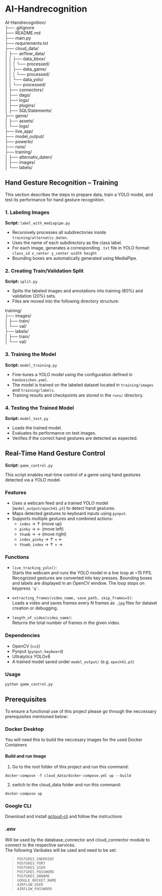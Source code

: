 # AI-Handrecognition

AI-Handrecognition/  
├── .gitignore  
├── README.md  
├── main.py  
├── requirements.txt  
├── cloud_data/  
│   ├── airflow_data/  
│   │   ├── data_bbox/  
│   │   │   └── processed/  
│   │   ├── data_game/  
│   │   │   └── processed/  
│   │   └── data_yolo/  
│   │       └── processed/  
│   ├── connectors/  
│   ├── dags/  
│   ├── logs/  
│   ├── plugins/  
│   ├── SQLStatements/  
├── game/  
│   ├── assets/  
│   └── logs/  
├── live_app/  
├── model_output/  
├── powerbi/  
├── runs/  
├── training/  
│   ├── alternativ_daten/  
│   ├── images/  
│   └── labels/  


## Hand Gesture Recognition – Training 

This section describes the steps to prepare data, train a YOLO model, and test its performance for hand gesture recognition. 

### 1. Labeling Images 

**Script:** `label_with_mediapipe.py` 

- Recursively processes all subdirectories inside `training/alternativ_daten`. 
- Uses the name of each subdirectory as the class label. 
- For each image, generates a corresponding `.txt` file in YOLO format:   
  `class_id x_center y_center width height`  
- Bounding boxes are automatically generated using MediaPipe. 

### 2. Creating Train/Validation Split 

**Script:** `split.py` 

- Splits the labeled images and annotations into training (80%) and validation (20%) sets. 
- Files are moved into the following directory structure: 

training/  
├── images/  
│ ├── train/  
│ └── val/  
├── labels/  
│ ├── train/  
│ └── val/  


### 3. Training the Model 

**Script:** `model_training.py` 

- Fine-tunes a YOLO model using the configuration defined in `handzeichen.yaml`. 
- The model is trained on the labeled dataset located in `training/images` and `training/labels`. 
- Training results and checkpoints are stored in the `runs/` directory. 

### 4. Testing the Trained Model 

**Script:** `model_test.py` 

- Loads the trained model. 
- Evaluates its performance on test images. 
- Verifies if the correct hand gestures are detected as expected. 

## Real-Time Hand Gesture Control

**Script:** `game_control.py`

This script enables real-time control of a game using hand gestures detected via a YOLO model.

### Features

- Uses a webcam feed and a trained YOLO model (`model_output/epoch41.pt`) to detect hand gestures.
- Maps detected gestures to keyboard inputs using `pynput`.
- Supports multiple gestures and combined actions:
  - `index` → ↑ (move up)
  - `pinky` → ← (move left)
  - `thumb` → → (move right)
  - `index_pinky` → ↑ + ←
  - `thumb_index` → ↑ + →

### Functions

- `live_tracking_yolo()`:  
  Starts the webcam and runs the YOLO model in a live loop at ~15 FPS. Recognized gestures are converted into key presses. Bounding boxes and labels are displayed in an OpenCV window. The loop stops on keypress `'q'`.

- `extracting_frames(video_name, save_path, skip_frames=5)`:  
  Loads a video and saves frames every N frames as `.jpg` files for dataset creation or debugging.

- `length_of_video(video_name)`:  
  Returns the total number of frames in the given video.

### Dependencies

- OpenCV (`cv2`)
- Pynput (`pynput.keyboard`)
- Ultralytics YOLOv8
- A trained model saved under `model_output/` (e.g. `epoch41.pt`)

### Usage

```bash
python game_control.py
```


## Prerequisites 

To ensure a functional use of this project please go through the neccessary prerequisites mentioned below:

### Docker Desktop
You will need this to build the neccesary images for the used Docker Containers

#### Build and run Image
1) Go to the root folder of this project and run this command:
```
docker-compose -f cloud_data/docker-compose.yml up --build
```
2) switch to the cloud_data folder and run this command:
```
docker-compose up
```

### Google CLI

Download and install [gcloud-cli](https://cloud.google.com/sdk/docs/install?hl=de) and follow the instructions

### .env
Will be used by the database_connector and cloud_connector module to connect to the respective services.<br>
The following Varibales will be used and need to be set:<br>
> `POSTGRES_ENDPOINT`<br>
`POSTGRES_PORT` <br>
`POSTGRES_USER`<br>
`POSTGRES_PASSWORD`<br>
`POSTGRES_DBNAME`<br>
`GOOGLE_BUCKET_NAME`<br>
`AIRFLOW_USER`<br>
`AIRFLOW_PASSWORD`<br>

